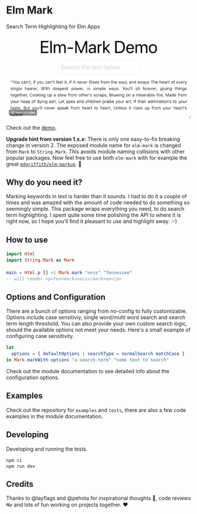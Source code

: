 # Elm Mark

Search Term Highlighting for Elm Apps

![elm-mark-demo](https://raw.githubusercontent.com/ChristophP/elm-mark/master/elm-mark-demo.gif)

Check out the [demo](https://elm-mark-demo.deedop.de/).

**Upgrade hint from version 1.x.x:**
There is only one easy-to-fix breaking change in version 2.
The exposed module name for `elm-mark` is changed from `Mark` to `String.Mark`.
This avoids module naming collisions with other popular packages. Now feel free
to use both `elm-mark` with for example the great
[`mdgriffith/elm-markup`](https://package.elm-lang.org/packages/mdgriffith/elm-markup/latest/). 🎉

## Why do you need it?

Marking keywords in text is harder than it sounds. I had to do it a couple of
times and was amazed with the amount of code needed to do something so seemingly simple.
This package wraps everything you need, to do search term highlighting.
I spent quite some time polishing the API to where it is right now, so I hope
you'll find it pleasant to use and highlight away. :-)

## How to use

```elm
import Html
import String.Mark as Mark

main = Html.p [] <| Mark.mark "ness" "Tennessee"
-- will render <p>Ten<mark>ness</mark>ee</p>
```

## Options and Configuration

There are a bunch of options ranging from no-config to fully customizable.
Options include case sensitiviy, single word/multi word search and search term
length threshold. You can also provide your own custom search logic, should the
available options not meet your needs.
Here's a small example of configuring case sensitivity.

```elm
let
  options = { defaultOptions | searchType = normalSearch matchCase }
in Mark.markWith options "a-search-term" "some text to search"
```

Check out the module documentation to see detailed info about the
configuration options.

## Examples

Check out the repository for `examples` and `tests`, there are also a few code
examples in the module documentation.

## Developing

Developing and running the tests.

```
npm ci
npm run dev
```
## Credits

Thanks to @layflags and @pehota for inspirational thoughts 🤔, code reviews 👓 and
lots of fun working on projects together. ❤
